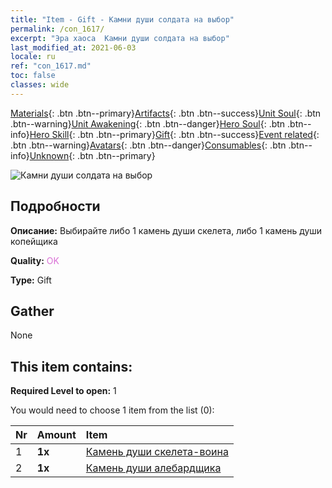 ```yaml
---
title: "Item - Gift - Камни души солдата на выбор"
permalink: /con_1617/
excerpt: "Эра хаоса  Камни души солдата на выбор"
last_modified_at: 2021-06-03
locale: ru
ref: "con_1617.md"
toc: false
classes: wide
---
```

 [Materials](/ItemsRU/){: .btn .btn--primary}[Artifacts](/ItemsRU/Artifacts/){: .btn .btn--success}[Unit Soul](/ItemsRU/UnitSoul/){: .btn .btn--warning}[Unit Awakening](/ItemsRU/UnitAwakening/){: .btn .btn--danger}[Hero Soul](/ItemsRU/HeroSoul/){: .btn .btn--info}[Hero Skill](/ItemsRU/HeroSkill/){: .btn .btn--primary}[Gift](/ItemsRU/Gift/){: .btn .btn--success}[Event related](/ItemsRU/Events/){: .btn .btn--warning}[Avatars](/ItemsRU/Avatars/){: .btn .btn--danger}[Consumables](/ItemsRU/Consumables/){: .btn .btn--info}[Unknown](/ItemsRU/Unknown/){: .btn .btn--primary}

 ![Камни души солдата на выбор](/images/t/i_907233.png)

## Подробности
 **Описание:** Выбирайте либо 1 камень души скелета, либо 1 камень души копейщика

 **Quality:** <span style="color: #DA70D6">OK</span>

 **Type:** Gift

## Gather

  None

## This item contains:

 **Required Level to open:** 1

 You would need to choose 1 item from the list (0):

  | Nr | Amount |     Item    |
  |:---|:-------|:------------|
  | 1 |  **1x** | [Камень души скелета-воина](/ItemsRU/unt_297/) |  | 
  | 2 |  **1x** | [Камень души алебардщика](/ItemsRU/unt_282/) |  | 
